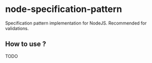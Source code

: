 # node-specification-pattern

Specification pattern implementation for NodeJS.
Recommended for validations.


## How to use ?

TODO
